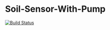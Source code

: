 # Soil-Sensor-With-Pump
[![Build Status](https://travis-ci.org/jgutierrezCSU/Soil-Sensor-With-Pump.svg?branch=master)](https://travis-ci.org/jgutierrezCSU/Soil-Sensor-With-Pump)
